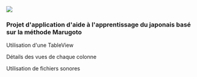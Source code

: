 <img src="https://badgen.net/badge/efrontin/marugoto?icon=github">

### Projet d'application d'aide à l'apprentissage du japonais basé sur la méthode Marugoto ###

Utilisation d'une TableView

Détails des vues de chaque colonne

Utilisation de fichiers sonores
